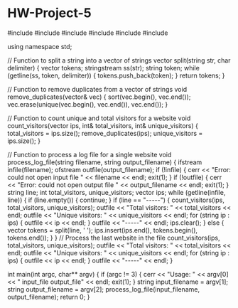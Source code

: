 # HW-Project-5
#include <iostream>
#include <fstream>
#include <string>
#include <vector>
#include <algorithm>
#include <sstream>

using namespace std;

// Function to split a string into a vector of strings
vector<string> split(string str, char delimiter) {
    vector<string> tokens;
    stringstream ss(str);
    string token;
    while (getline(ss, token, delimiter)) {
        tokens.push_back(token);
    }
    return tokens;
}

// Function to remove duplicates from a vector of strings
void remove_duplicates(vector<string>& vec) {
    sort(vec.begin(), vec.end());
    vec.erase(unique(vec.begin(), vec.end()), vec.end());
}

// Function to count unique and total visitors for a website
void count_visitors(vector<string> ips, int& total_visitors, int& unique_visitors) {
    total_visitors = ips.size();
    remove_duplicates(ips);
    unique_visitors = ips.size();
}

// Function to process a log file for a single website
void process_log_file(string filename, string output_filename) {
    ifstream infile(filename);
    ofstream outfile(output_filename);
    if (!infile) {
        cerr << "Error: could not open input file " << filename << endl;
        exit(1);
    }
    if (!outfile) {
        cerr << "Error: could not open output file " << output_filename << endl;
        exit(1);
    }
    string line;
    int total_visitors, unique_visitors;
    vector<string> ips;
    while (getline(infile, line)) {
        if (line.empty()) {
            continue;
        }
        if (line == "-----") {
            count_visitors(ips, total_visitors, unique_visitors);
            outfile << "Total visitors: " << total_visitors << endl;
            outfile << "Unique visitors: " << unique_visitors << endl;
            for (string ip : ips) {
                outfile << ip << endl;
            }
            outfile << "-----" << endl;
            ips.clear();
        } else {
            vector<string> tokens = split(line, ' ');
            ips.insert(ips.end(), tokens.begin(), tokens.end());
        }
    }
    // Process the last website in the file
    count_visitors(ips, total_visitors, unique_visitors);
    outfile << "Total visitors: " << total_visitors << endl;
    outfile << "Unique visitors: " << unique_visitors << endl;
    for (string ip : ips) {
        outfile << ip << endl;
    }
    outfile << "-----" << endl;
}

int main(int argc, char** argv) {
    if (argc != 3) {
        cerr << "Usage: " << argv[0] << " input_file output_file" << endl;
        exit(1);
    }
    string input_filename = argv[1];
    string output_filename = argv[2];
    process_log_file(input_filename, output_filename);
    return 0;
}
